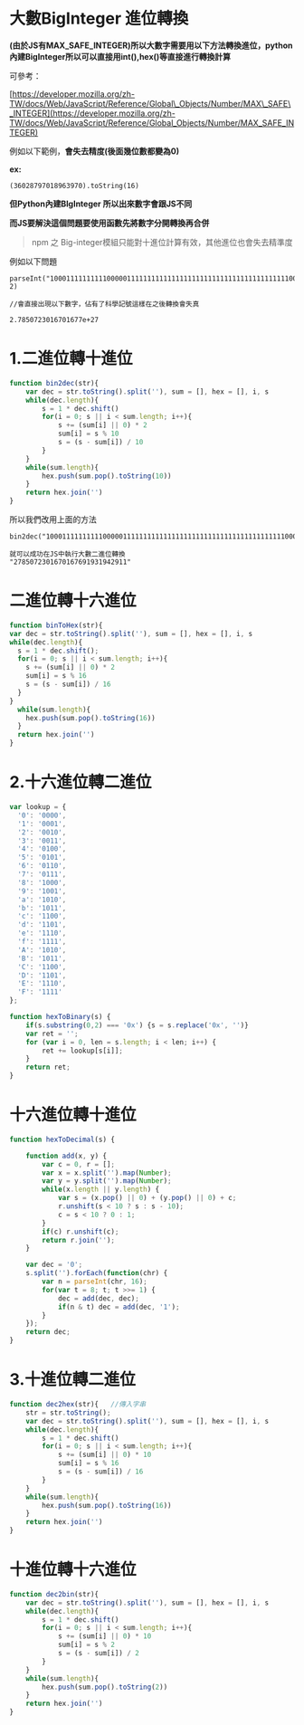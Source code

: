 # **大數BigInteger 進位轉換**

**\(由於JS有MAX\_SAFE\_INTEGER\)所以大數字需要用以下方法轉換進位，python內建BigInteger所以可以直接用int\(\),hex\(\)等直接進行轉換計算**

可參考：

[https://developer.mozilla.org/zh-TW/docs/Web/JavaScript/Reference/Global\_Objects/Number/MAX\_SAFE\_INTEGER](https://developer.mozilla.org/zh-TW/docs/Web/JavaScript/Reference/Global_Objects/Number/MAX_SAFE_INTEGER)

例如以下範例，**會失去精度\(後面幾位數都變為0\)**

**ex:**

```
(36028797018963970).toString(16)
```

**但Python內建BIgInteger 所以出來數字會跟JS不同**

**而JS要解決這個問題要使用函數先將數字分開轉換再合併**

> npm 之 Big-integer模組只能對十進位計算有效，其他進位也會失去精準度

例如以下問題

```
parseInt("10001111111111000001111111111111111111111111111111111111111000000000000111111111111111111111", 2)

//會直接出現以下數字，佔有了科學記號這樣在之後轉換會失真

2.7850723016701677e+27
```

# 1.二進位轉十進位

```js
function bin2dec(str){ 
    var dec = str.toString().split(''), sum = [], hex = [], i, s
    while(dec.length){
        s = 1 * dec.shift()
        for(i = 0; s || i < sum.length; i++){
            s += (sum[i] || 0) * 2
            sum[i] = s % 10
            s = (s - sum[i]) / 10
        }
    }
    while(sum.length){
        hex.push(sum.pop().toString(10))
    }
    return hex.join('')
}
```

所以我們改用上面的方法

```
bin2dec("10001111111111000001111111111111111111111111111111111111111000000000000111111111111111111111")

就可以成功在JS中執行大數二進位轉換
"2785072301670167691931942911"
```

# 

# 二進位轉十六進位

```js
function binToHex(str){
var dec = str.toString().split(''), sum = [], hex = [], i, s
while(dec.length){
  s = 1 * dec.shift();
  for(i = 0; s || i < sum.length; i++){
    s += (sum[i] || 0) * 2
    sum[i] = s % 16
    s = (s - sum[i]) / 16
  }
}
  while(sum.length){
    hex.push(sum.pop().toString(16))
  }
  return hex.join('')
}
```

# 2.十六進位轉二進位

```js
var lookup = {
  '0': '0000',
  '1': '0001',
  '2': '0010',
  '3': '0011',
  '4': '0100',
  '5': '0101',
  '6': '0110',
  '7': '0111',
  '8': '1000',
  '9': '1001',
  'a': '1010',
  'b': '1011',
  'c': '1100',
  'd': '1101',
  'e': '1110',
  'f': '1111',
  'A': '1010',
  'B': '1011',
  'C': '1100',
  'D': '1101',
  'E': '1110',
  'F': '1111'
};

function hexToBinary(s) {
    if(s.substring(0,2) === '0x') {s = s.replace('0x', '')}
    var ret = '';
    for (var i = 0, len = s.length; i < len; i++) {
        ret += lookup[s[i]];
    }
    return ret;
}
```

# 十六進位轉十進位

```js
function hexToDecimal(s) {

    function add(x, y) {
        var c = 0, r = [];
        var x = x.split('').map(Number);
        var y = y.split('').map(Number);
        while(x.length || y.length) {
            var s = (x.pop() || 0) + (y.pop() || 0) + c;
            r.unshift(s < 10 ? s : s - 10); 
            c = s < 10 ? 0 : 1;
        }
        if(c) r.unshift(c);
        return r.join('');
    }

    var dec = '0';
    s.split('').forEach(function(chr) {
        var n = parseInt(chr, 16);
        for(var t = 8; t; t >>= 1) {
            dec = add(dec, dec);
            if(n & t) dec = add(dec, '1');
        }
    });
    return dec;
}
```

# 3.十進位轉二進位

```js
function dec2hex(str){   //傳入字串
    str = str.toString();
    var dec = str.toString().split(''), sum = [], hex = [], i, s
    while(dec.length){
        s = 1 * dec.shift()
        for(i = 0; s || i < sum.length; i++){
            s += (sum[i] || 0) * 10
            sum[i] = s % 16
            s = (s - sum[i]) / 16
        }
    }
    while(sum.length){
        hex.push(sum.pop().toString(16))
    }
    return hex.join('')
}
```

# 十進位轉十六進位

```js
function dec2bin(str){ 
    var dec = str.toString().split(''), sum = [], hex = [], i, s
    while(dec.length){
        s = 1 * dec.shift()
        for(i = 0; s || i < sum.length; i++){
            s += (sum[i] || 0) * 10
            sum[i] = s % 2
            s = (s - sum[i]) / 2
        }
    }
    while(sum.length){
        hex.push(sum.pop().toString(2))
    }
    return hex.join('')
}
```



